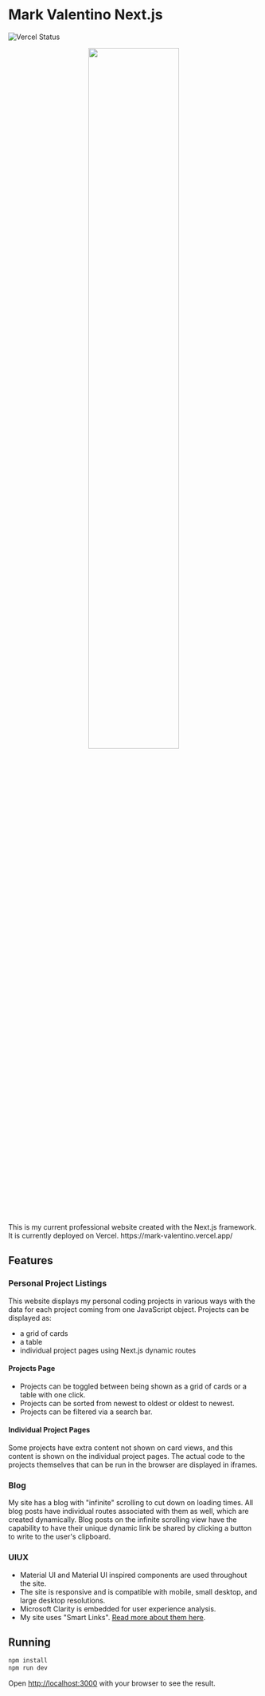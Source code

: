 # Mark Valentino Next.js
![Vercel Status](https://img.shields.io/github/deployments/M-Valentino/M-Valentino_NextJS/production?label=vercel&logo=vercel&logoColor=white)
<p align="center" width="100%">
  <img src="https://mark-valentino.vercel.app/mark-valentino-logo.svg" width="60%">
</p>
This is my current professional website created with the Next.js framework. It is currently deployed on Vercel.
https://mark-valentino.vercel.app/

## Features
### Personal Project Listings
This website displays my personal coding projects in various ways with the data for each project coming from one JavaScript object. Projects can be displayed as:
- a grid of cards
- a table
- individual project pages using Next.js dynamic routes

#### Projects Page
- Projects can be toggled between being shown as a grid of cards or a table with one click.
- Projects can be sorted from newest to oldest or oldest to newest.
- Projects can be filtered via a search bar.

#### Individual Project Pages
Some projects have extra content not shown on card views, and this content is shown on the individual project pages. The actual code to the projects themselves that can be run in the browser are displayed in iframes.

### Blog
My site has a blog with "infinite" scrolling to cut down on loading times. All blog posts have individual routes associated with them as well, which are created dynamically. Blog posts on the infinite scrolling view have the capability to have their unique dynamic link be shared by clicking a button to write to the user's clipboard.

### UIUX
- Material UI and Material UI inspired components are used throughout the site.
- The site is responsive and is compatible with mobile, small desktop, and large desktop resolutions.
- Microsoft Clarity is embedded for user experience analysis.
- My site uses "Smart Links". <a href="https://mark-valentino.vercel.app/blogPost/My%20UX%20Invention%20to%20Let%20Users%20Know%20Where%20Links%20Go">Read more about them here</a>.

## Running
```bash
npm install
npm run dev
```
Open [http://localhost:3000](http://localhost:3000) with your browser to see the result.

